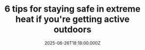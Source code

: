 ---
title: "6 tips for staying safe in extreme heat if you're getting active outdoors"
date: 2025-06-26T18:18:00.000Z
category: Human Kindness
externalLink: "https://www.goodgoodgood.co/articles/extreme-heat-safety-tips"
image: ""
excerpt: "When summer starts with a stifling heat wave, as many places are seeing in 2025, it can pose risks for just about anyone who spends time outside, whether they’re runners, people who walk or cycle to work, outdoor workers or kids playing sports.…"
---